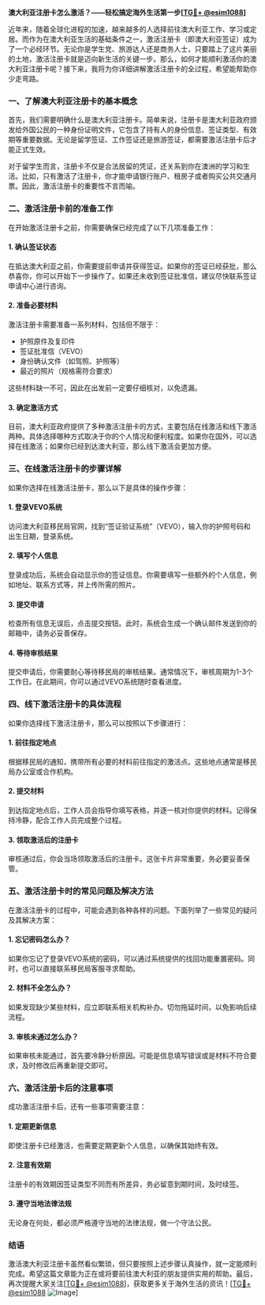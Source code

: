 **澳大利亚注册卡怎么激活？——轻松搞定海外生活第一步[[TG💪+ @esim1088](https://t.me/s/esim1088)]**

近年来，随着全球化进程的加速，越来越多的人选择前往澳大利亚工作、学习或定居。而作为在澳大利亚生活的基础条件之一，激活注册卡（即澳大利亚签证）成为了一个必经环节。无论你是学生党、旅游达人还是商务人士，只要踏上了这片美丽的土地，激活注册卡就是迈向新生活的关键一步。那么，如何才能顺利激活你的澳大利亚注册卡呢？接下来，我将为你详细讲解激活注册卡的全过程，希望能帮助你少走弯路。

### 一、了解澳大利亚注册卡的基本概念

首先，我们需要明确什么是澳大利亚注册卡。简单来说，注册卡是澳大利亚政府颁发给外国公民的一种身份证明文件，它包含了持有人的身份信息、签证类型、有效期等重要数据。无论是留学签证、工作签证还是旅游签证，都需要激活注册卡后才能正式生效。

对于留学生而言，注册卡不仅是合法居留的凭证，还关系到你在澳洲的学习和生活。比如，只有激活了注册卡，你才能申请银行账户、租房子或者购买公共交通月票。因此，激活注册卡的重要性不言而喻。

### 二、激活注册卡前的准备工作

在开始激活注册卡之前，你需要确保已经完成了以下几项准备工作：

#### 1. 确认签证状态
在抵达澳大利亚之前，你需要提前申请并获得签证。如果你的签证已经获批，那么恭喜你，你可以开始下一步操作了。如果还未收到签证批准信，建议尽快联系签证申请中心进行咨询。

#### 2. 准备必要材料
激活注册卡需要准备一系列材料，包括但不限于：
- 护照原件及复印件
- 签证批准信（VEVO）
- 身份确认文件（如驾照、护照等）
- 最近的照片（规格需符合要求）

这些材料缺一不可，因此在出发前一定要仔细核对，以免遗漏。

#### 3. 确定激活方式
目前，澳大利亚政府提供了多种激活注册卡的方式，主要包括在线激活和线下激活两种。具体选择哪种方式取决于你的个人情况和便利程度。如果你在国外，可以选择在线激活；如果你已经到达澳大利亚，那么线下激活会更加方便。

### 三、在线激活注册卡的步骤详解

如果你选择在线激活注册卡，那么以下是具体的操作步骤：

#### 1. 登录VEVO系统
访问澳大利亚移民局官网，找到“签证验证系统”（VEVO），输入你的护照号码和出生日期，登录系统。

#### 2. 填写个人信息
登录成功后，系统会自动显示你的签证信息。你需要填写一些额外的个人信息，例如地址、联系方式等，并上传所需的照片。

#### 3. 提交申请
检查所有信息无误后，点击提交按钮。此时，系统会生成一个确认邮件发送到你的邮箱中，请务必妥善保存。

#### 4. 等待审核结果
提交申请后，你需要耐心等待移民局的审核结果。通常情况下，审核周期为1-3个工作日。在此期间，你可以通过VEVO系统随时查看进度。

### 四、线下激活注册卡的具体流程

如果你选择线下激活注册卡，那么可以按照以下步骤进行：

#### 1. 前往指定地点
根据移民局的通知，携带所有必要的材料前往指定的激活点。这些地点通常是移民局办公室或合作机构。

#### 2. 提交材料
到达指定地点后，工作人员会指导你填写表格，并逐一核对你提供的材料。记得保持冷静，配合工作人员完成整个过程。

#### 3. 领取激活后的注册卡
审核通过后，你会当场领取激活后的注册卡。这张卡片非常重要，务必要妥善保管。

### 五、激活注册卡时的常见问题及解决方法

在激活注册卡的过程中，可能会遇到各种各样的问题。下面列举了一些常见的疑问及其解决方案：

#### 1. 忘记密码怎么办？
如果你忘记了登录VEVO系统的密码，可以通过系统提供的找回功能重置密码。同时，也可以直接联系移民局客服寻求帮助。

#### 2. 材料不全怎么办？
如果发现缺少某些材料，应立即联系相关机构补办。切勿拖延时间，以免影响后续流程。

#### 3. 审核未通过怎么办？
如果审核未能通过，首先要冷静分析原因。可能是信息填写错误或是材料不符合要求，及时修改后再重新提交即可。

### 六、激活注册卡后的注意事项

成功激活注册卡后，还有一些事项需要注意：

#### 1. 定期更新信息
即使注册卡已经激活，也需要定期更新个人信息，以确保其始终有效。

#### 2. 注意有效期
注册卡的有效期因签证类型不同而有所差异，务必留意到期时间，及时续签。

#### 3. 遵守当地法律法规
无论身在何处，都必须严格遵守当地的法律法规，做一个守法公民。

### 结语

激活澳大利亚注册卡虽然看似繁琐，但只要按照上述步骤认真操作，就一定能顺利完成。希望这篇文章能为正在或将要前往澳大利亚的朋友提供实用的帮助。最后，再次提醒大家关注[[TG💪+ @esim1088](https://t.me/s/esim1088)]，获取更多关于海外生活的资讯！[[TG💪+ @esim1088](https://t.me/s/esim1088) ![Image](https://i.postimg.cc/4NQfJmqS/Snipaste-2025-05-13-00-14-12.png)]